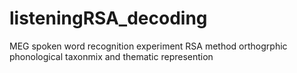 # listeningRSA_decoding
MEG spoken word recognition experiment
RSA method
orthogrphic phonological taxonmix and thematic represention
